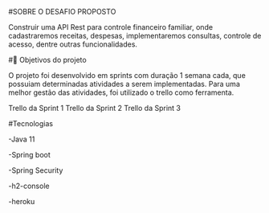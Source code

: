 #SOBRE O DESAFIO PROPOSTO

Construir uma API Rest para controle financeiro familiar, onde cadastraremos receitas, despesas, implementaremos consultas, controle de acesso, dentre outras funcionalidades.

#🔨 Objetivos do projeto

O projeto foi desenvolvido em sprints com duração 1 semana cada, que possuiam determinadas atividades a serem implementadas. Para uma melhor gestão das atividades, foi utilizado o trello como ferramenta.

Trello da Sprint 1
Trello da Sprint 2
Trello da Sprint 3

#Tecnologias

-Java 11

-Spring boot

-Spring Security

-h2-console

-heroku
